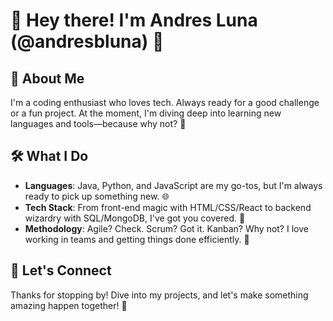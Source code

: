 # 🚀 Hey there! I'm Andres Luna (@andresbluna) 🤝

## 📖 About Me

I'm a coding enthusiast who loves tech. Always ready for a good challenge or a fun project. At the moment, I'm diving deep into learning new languages and tools—because why not? 🎯

## 🛠️ What I Do

- **Languages**: Java, Python, and JavaScript are my go-tos, but I'm always ready to pick up something new. 🌐
- **Tech Stack**: From front-end magic with HTML/CSS/React to backend wizardry with SQL/MongoDB, I've got you covered. 🔧
- **Methodology**: Agile? Check. Scrum? Got it. Kanban? Why not? I love working in teams and getting things done efficiently. 🔄

## 🤝 Let's Connect

Thanks for stopping by! Dive into my projects, and let's make something amazing happen together! 🌈
